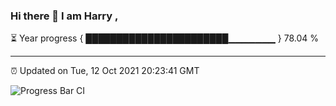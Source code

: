 ### Hi there 👋 I am Harry , 

⏳ Year progress { ███████████████████████▁▁▁▁▁▁▁ } 78.04 %

---

⏰ Updated on Tue, 12 Oct 2021 20:23:41 GMT

![Progress Bar CI](https://github.com/duykhang68/duykhang68/workflows/Progress%20Bar%20CI/badge.svg)

